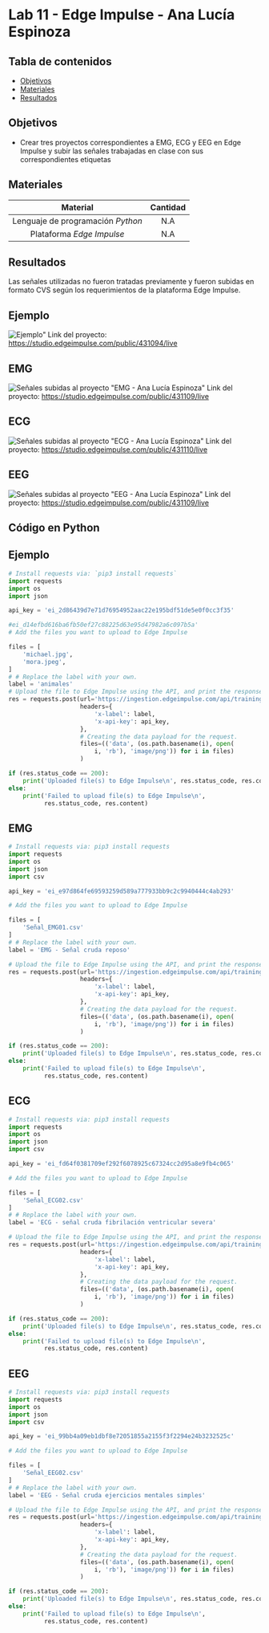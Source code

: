 # Lab 11 - Edge Impulse -  Ana Lucía Espinoza

## Tabla de contenidos
- [Objetivos](#objetivos)
- [Materiales](#materiales)
- [Resultados](#resultados)



##  Objetivos
- Crear tres proyectos correspondientes a EMG, ECG y EEG en Edge Impulse y subir las señales trabajadas en clase con sus correspondientes etiquetas

## Materiales
| Material | Cantidad |
|:--------------:|:--------------:|
| Lenguaje de programación *Python* | N.A | 
| Plataforma *Edge Impulse* | N.A | 

## Resultados
Las señales utilizadas no fueron tratadas previamente y fueron subidas en formato CVS según los requerimientos de la plataforma Edge Impulse.

## Ejemplo
![Ejemplo"](Ejemplo_Ana_Lucia_Espinoza.jpg)
Link del proyecto: https://studio.edgeimpulse.com/public/431094/live

## EMG
![Señales subidas al proyecto "EMG - Ana Lucía Espinoza"](Resultados_EMG_Ana_Lucia_Espinoza.jpg)
Link del proyecto: https://studio.edgeimpulse.com/public/431109/live

## ECG
![Señales subidas al proyecto "ECG - Ana Lucía Espinoza"](Resultados_ECG_Ana_Lucia_Espinoza.jpg)
Link del proyecto: https://studio.edgeimpulse.com/public/431110/live

## EEG
![Señales subidas al proyecto "EEG - Ana Lucía Espinoza"](Resultados_EEG_Ana_Lucia_Espinoza.jpg)
Link del proyecto: https://studio.edgeimpulse.com/public/431109/live


## Código en Python

## Ejemplo
``` python
# Install requests via: `pip3 install requests`
import requests
import os
import json

api_key = 'ei_2d86439d7e71d76954952aac22e195bdf51de5e0f0cc3f35'

#ei_d14efbd616ba6fb50ef27c88225d63e95d47982a6c097b5a'
# Add the files you want to upload to Edge Impulse

files = [
    'michael.jpg',
    'mora.jpeg',
]
# # Replace the label with your own.
label = 'animales'
# Upload the file to Edge Impulse using the API, and print the response.
res = requests.post(url='https://ingestion.edgeimpulse.com/api/training/files',
                    headers={
                        'x-label': label,
                        'x-api-key': api_key,
                    },
                    # Creating the data payload for the request.
                    files=(('data', (os.path.basename(i), open(
                        i, 'rb'), 'image/png')) for i in files)
                    )

if (res.status_code == 200):
    print('Uploaded file(s) to Edge Impulse\n', res.status_code, res.content)
else:
    print('Failed to upload file(s) to Edge Impulse\n',
          res.status_code, res.content)
```

## EMG
``` python
# Install requests via: pip3 install requests
import requests
import os
import json
import csv

api_key = 'ei_e97d864fe69593259d589a777933bb9c2c9940444c4ab293'

# Add the files you want to upload to Edge Impulse

files = [
    'Señal_EMG01.csv'
]
# # Replace the label with your own.
label = 'EMG - Señal cruda reposo'

# Upload the file to Edge Impulse using the API, and print the response.
res = requests.post(url='https://ingestion.edgeimpulse.com/api/training/files',
                    headers={
                        'x-label': label,
                        'x-api-key': api_key,
                    },
                    # Creating the data payload for the request.
                    files=(('data', (os.path.basename(i), open(
                        i, 'rb'), 'image/png')) for i in files)
                    )

if (res.status_code == 200):
    print('Uploaded file(s) to Edge Impulse\n', res.status_code, res.content)
else:
    print('Failed to upload file(s) to Edge Impulse\n',
          res.status_code, res.content)
```

## ECG
``` python
# Install requests via: pip3 install requests
import requests
import os
import json
import csv

api_key = 'ei_fd64f0381709ef292f6078925c67324cc2d95a8e9fb4c065'

# Add the files you want to upload to Edge Impulse

files = [
    'Señal_ECG02.csv'
]
# # Replace the label with your own.
label = 'ECG - señal cruda fibrilación ventricular severa'

# Upload the file to Edge Impulse using the API, and print the response.
res = requests.post(url='https://ingestion.edgeimpulse.com/api/training/files',
                    headers={
                        'x-label': label,
                        'x-api-key': api_key,
                    },
                    # Creating the data payload for the request.
                    files=(('data', (os.path.basename(i), open(
                        i, 'rb'), 'image/png')) for i in files)
                    )

if (res.status_code == 200):
    print('Uploaded file(s) to Edge Impulse\n', res.status_code, res.content)
else:
    print('Failed to upload file(s) to Edge Impulse\n',
          res.status_code, res.content)
```

## EEG
``` python
# Install requests via: pip3 install requests
import requests
import os
import json
import csv

api_key = 'ei_99bb4a09eb1dbf8e72051855a2155f3f2294e24b3232525c'

# Add the files you want to upload to Edge Impulse

files = [
    'Señal_EEG02.csv'
]
# # Replace the label with your own.
label = 'EEG - Señal cruda ejercicios mentales simples'

# Upload the file to Edge Impulse using the API, and print the response.
res = requests.post(url='https://ingestion.edgeimpulse.com/api/training/files',
                    headers={
                        'x-label': label,
                        'x-api-key': api_key,
                    },
                    # Creating the data payload for the request.
                    files=(('data', (os.path.basename(i), open(
                        i, 'rb'), 'image/png')) for i in files)
                    )

if (res.status_code == 200):
    print('Uploaded file(s) to Edge Impulse\n', res.status_code, res.content)
else:
    print('Failed to upload file(s) to Edge Impulse\n',
          res.status_code, res.content)
```




